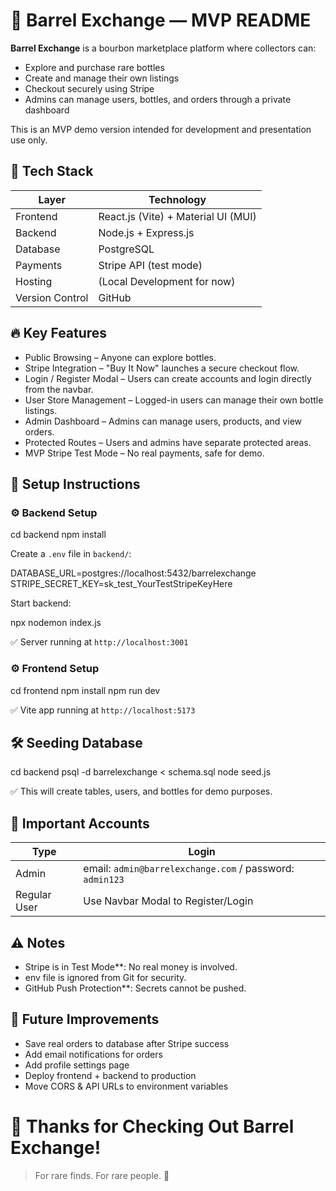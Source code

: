 # 🥃 Barrel Exchange — MVP README

**Barrel Exchange** is a bourbon marketplace platform where collectors can:
- Explore and purchase rare bottles
- Create and manage their own listings
- Checkout securely using Stripe
- Admins can manage users, bottles, and orders through a private dashboard

This is an MVP demo version intended for development and presentation use only.

## 🚀 Tech Stack

| Layer | Technology |
|------|-------------|
| Frontend | React.js (Vite) + Material UI (MUI) |
| Backend | Node.js + Express.js |
| Database | PostgreSQL |
| Payments | Stripe API (test mode) |
| Hosting | (Local Development for now) |
| Version Control | GitHub |

## 🔥 Key Features

- Public Browsing – Anyone can explore bottles.
- Stripe Integration – "Buy It Now" launches a secure checkout flow.
- Login / Register Modal – Users can create accounts and login directly from the navbar.
- User Store Management – Logged-in users can manage their own bottle listings.
- Admin Dashboard – Admins can manage users, products, and view orders.
- Protected Routes – Users and admins have separate protected areas.
- MVP Stripe Test Mode – No real payments, safe for demo.

## 📖 Setup Instructions

### ⚙️ Backend Setup

cd backend
npm install

Create a `.env` file in `backend/`:

DATABASE_URL=postgres://localhost:5432/barrelexchange
STRIPE_SECRET_KEY=sk_test_YourTestStripeKeyHere

Start backend:

npx nodemon index.js


✅ Server running at `http://localhost:3001`

### ⚙️ Frontend Setup

cd frontend
npm install
npm run dev

✅ Vite app running at `http://localhost:5173`

## 🛠️ Seeding Database

cd backend
psql -d barrelexchange < schema.sql
node seed.js

✅ This will create tables, users, and bottles for demo purposes.

## 🔐 Important Accounts

| Type | Login |
|---|---|
| Admin | email: `admin@barrelexchange.com` / password: `admin123` |
| Regular User | Use Navbar Modal to Register/Login |

## ⚠️ Notes

- Stripe is in Test Mode**: No real money is involved.
- env file is ignored from Git for security.
- GitHub Push Protection**: Secrets cannot be pushed.

## 🎯 Future Improvements

- Save real orders to database after Stripe success
- Add email notifications for orders
- Add profile settings page
- Deploy frontend + backend to production
- Move CORS & API URLs to environment variables

# 🙌 Thanks for Checking Out Barrel Exchange!

> For rare finds. For rare people. 🥃

